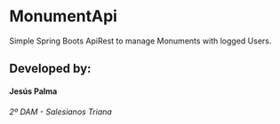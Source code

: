 # MonumentApi
Simple Spring Boots ApiRest to manage Monuments with logged Users.

## Developed by:
#### Jesús Palma
###### 2º DAM - Salesianos Triana
